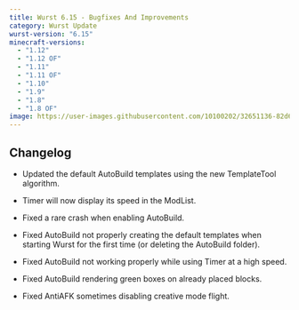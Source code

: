 ```yaml
---
title: Wurst 6.15 - Bugfixes And Improvements
category: Wurst Update
wurst-version: "6.15"
minecraft-versions:
  - "1.12"
  - "1.12 OF"
  - "1.11"
  - "1.11 OF"
  - "1.10"
  - "1.9"
  - "1.8"
  - "1.8 OF"
image: https://user-images.githubusercontent.com/10100202/32651136-82d6191a-c600-11e7-81f4-820316e50455.jpg
---
```

## Changelog

- Updated the default AutoBuild templates using the new TemplateTool algorithm.

- Timer will now display its speed in the ModList.

- Fixed a rare crash when enabling AutoBuild.

- Fixed AutoBuild not properly creating the default templates when starting Wurst for the first time (or deleting the AutoBuild folder).

- Fixed AutoBuild not working properly while using Timer at a high speed.

- Fixed AutoBuild rendering green boxes on already placed blocks.

- Fixed AntiAFK sometimes disabling creative mode flight.
